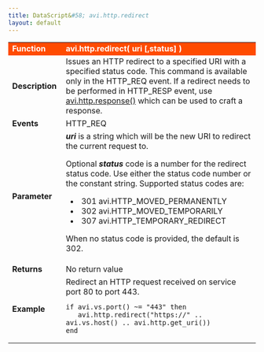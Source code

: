 ```yaml
---
title: DataScript&#58; avi.http.redirect
layout: default
---
```

<table class="table table-hover"> 
 <tbody> 
  <tr bgcolor="ff4b00"> 
   <td width="100"><span style="color: white; font-size: medium;"><strong>Function</strong></span></td> 
   <td width="600"><span style="color: white;"><b>avi.http.redirect( uri [,status] )</b></span></td> 
  </tr> 
  <tr> 
   <td width="100"><span style="font-size: medium;"><strong>Description</strong></span></td> 
   <td width="600">Issues an HTTP redirect to a specified URI with a specified status code. This command is available only in the HTTP_REQ event. If a redirect needs to be performed in HTTP_RESP event, use <a href="/datascript-avi-http-response/">avi.http.response()</a> which can be used to craft a response.</td> 
  </tr> 
  <tr> 
   <td width="100"><span style="font-size: medium;"><strong>Events</strong></span></td> 
   <td width="600">HTTP_REQ</td> 
  </tr> 
  <tr> 
   <td width="100"><span style="font-size: medium;"><strong>Parameter</strong></span></td> 
   <td width="600"><strong><em>uri</em> </strong>is a string which will be the new URI to redirect the current request to.<p></p> <p>Optional <em><strong>status</strong> </em>code is a number for the redirect status code. Use either the status code number or the constant string. Supported status codes are:</p> 
    <ul> 
     <li>&nbsp;301 avi.HTTP_MOVED_PERMANENTLY</li> 
     <li>&nbsp;302 avi.HTTP_MOVED_TEMPORARILY</li> 
     <li>&nbsp;307 avi.HTTP_TEMPORARY_REDIRECT</li> 
    </ul> <p>When no status code is provided, the default is 302.</p></td> 
  </tr> 
  <tr> 
   <td width="100"><span style="font-size: medium;"><strong>Returns</strong></span></td> 
   <td width="600">No return value</td> 
  </tr> 
  <tr> 
   <td width="100"><span style="font-size: medium;"><strong>Example</strong></span></td> 
   <td width="600">Redirect an HTTP request received on service port 80 to port 443.<br> 
    <!-- Crayon Syntax Highlighter v2.7.1 --> <pre><code class="language-lua">if avi.vs.port() ~= "443" then
   avi.http.redirect("https://" .. avi.vs.host() .. avi.http.get_uri())
end</code></pre> 
    <!-- [Format Time: 0.0022 seconds] --> </td> 
  </tr> 
 </tbody> 
</table>